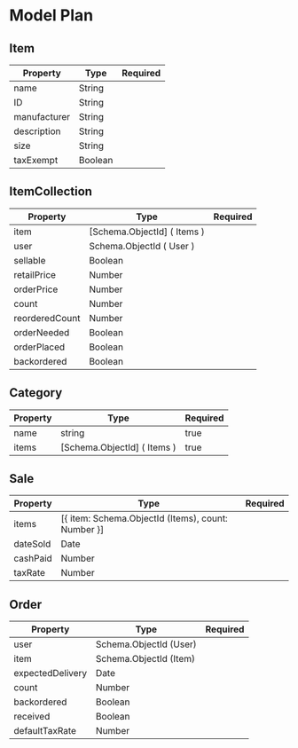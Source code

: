 # Model Plan

## Item
| Property       | Type            | Required |
|----------------|-----------------|----------|
| name           | String          |          |
| ID             | String          |          |
| manufacturer   | String          |          |
| description    | String          |          |
| size           | String          |          |
| taxExempt      | Boolean         |          |

## ItemCollection
| Property       | Type            | Required |
|----------------|-----------------|----------|
| item           | [Schema.ObjectId] ( Items ) |          |
| user           | Schema.ObjectId ( User ) |          |
| sellable       | Boolean         |          |
| retailPrice    | Number          |          |
| orderPrice     | Number          |          |
| count          | Number          |          |
| reorderedCount | Number          |          |
| orderNeeded    | Boolean         |          |
| orderPlaced    | Boolean         |          |
| backordered    | Boolean         |          |  

## Category
| Property       | Type            | Required |
|----------------|-----------------|----------|
| name           | string          | true     |
| items           | [Schema.ObjectId] ( Items ) | true |

## Sale
| Property | Type | Required |
|----------|------|----------|
| items | [{ item: Schema.ObjectId (Items), count: Number }] | |
| dateSold | Date | |
| cashPaid | Number | |
| taxRate | Number | |

## Order
| Property       | Type            | Required |
|----------------|-----------------|----------|
| user | Schema.ObjectId (User) | |
| item | Schema.ObjectId (Item) | |
| expectedDelivery | Date | |
| count | Number | |
| backordered | Boolean | |
| received | Boolean | |
| defaultTaxRate | Number | |

